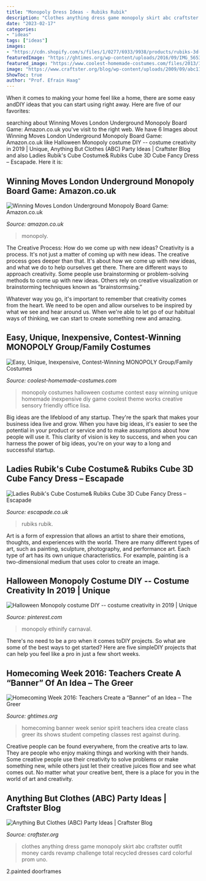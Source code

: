 ```yaml
---
title: "Monopoly Dress Ideas - Rubiks Rubik"
description: "Clothes anything dress game monopoly skirt abc craftster outfit money cards revamp challenge total recycled dresses card colorful prom uno"
date: "2023-02-17"
categories:
- "ideas"
tags: ["ideas"]
images:
- "https://cdn.shopify.com/s/files/1/0277/6933/9938/products/rubiks-3d-cube-costume.jpg?v=1575987679"
featuredImage: "https://ghtimes.org/wp-content/uploads/2016/09/IMG_5653-2.jpg"
featured_image: "https://www.coolest-homemade-costumes.com/files/2013/11/easy-unique-inexpensive-contest-winning-monopoly-groupfamily-costumes-97883.jpg"
image: "https://www.craftster.org/blog/wp-content/uploads/2009/09/abc11-238x399.jpg"
ShowToc: true
author: "Prof. Efrain Haag"
---
```



When it comes to making your home feel like a home, there are some easy andDIY ideas that you can start using right away. Here are five of our favorites: 

	

		
searching about Winning Moves London Underground Monopoly Board Game: Amazon.co.uk you've visit to the right web. We have 6 Images about Winning Moves London Underground Monopoly Board Game: Amazon.co.uk like Halloween Monopoly costume DIY -- costume creativity in 2019 | Unique, Anything But Clothes (ABC) Party Ideas | Craftster Blog and also Ladies Rubik&#039;s Cube Costume&amp; Rubiks Cube 3D Cube Fancy Dress – Escapade. Here it is:
		
    
## Winning Moves London Underground Monopoly Board Game: Amazon.co.uk

<img loading=lazy src="https://images-na.ssl-images-amazon.com/images/I/71tB0INgwGL._AC_SL1000_.jpg" onerror="this.onerror=null;this.src='https://tse2.mm.bing.net/th?id=OIP.UG2rwgf1FGGgmPa3P0Z-9wHaFA&amp;pid=15.1';" alt="Winning Moves London Underground Monopoly Board Game: Amazon.co.uk">

_Source: amazon.co.uk_

>monopoly. 

	

The Creative Process: How do we come up with new ideas?
Creativity is a process. It's not just a matter of coming up with new ideas. The creative process goes deeper than that. It's about how we come up with new ideas, and what we do to help ourselves get there.
There are different ways to approach creativity. Some people use brainstorming or problem-solving methods to come up with new ideas. Others rely on creative visualization or brainstorming techniques known as “brainstormsing.”

Whatever way you go, it's important to remember that creativity comes from the heart. We need to be open and allow ourselves to be inspired by what we see and hear around us. When we're able to let go of our habitual ways of thinking, we can start to create something new and amazing.

    
## Easy, Unique, Inexpensive, Contest-Winning MONOPOLY Group/Family Costumes

<img loading=lazy src="https://www.coolest-homemade-costumes.com/files/2013/11/easy-unique-inexpensive-contest-winning-monopoly-groupfamily-costumes-97883.jpg" onerror="this.onerror=null;this.src='https://tse2.mm.bing.net/th?id=OIP.RrQH9sYMnXcsr_TjPq68NAHaE7&amp;pid=15.1';" alt="Easy, Unique, Inexpensive, Contest-Winning MONOPOLY Group/Family Costumes">

_Source: coolest-homemade-costumes.com_

>monopoly costumes halloween costume contest easy winning unique homemade inexpensive diy game coolest theme works creative sensory friendly office lisa. 

	

Big ideas are the lifeblood of any startup. They're the spark that makes your business idea live and grow. When you have big ideas, it's easier to see the potential in your product or service and to make assumptions about how people will use it. This clarity of vision is key to success, and when you can harness the power of big ideas, you're on your way to a long and successful startup.

    
## Ladies Rubik&#039;s Cube Costume&amp; Rubiks Cube 3D Cube Fancy Dress – Escapade

<img loading=lazy src="https://cdn.shopify.com/s/files/1/0277/6933/9938/products/rubiks-3d-cube-costume.jpg?v=1575987679" onerror="this.onerror=null;this.src='https://tse4.mm.bing.net/th?id=OIP.IAABjWVUYW39guj2flGkDwHaJ4&amp;pid=15.1';" alt="Ladies Rubik&#039;s Cube Costume&amp; Rubiks Cube 3D Cube Fancy Dress – Escapade">

_Source: escapade.co.uk_

>rubiks rubik. 

	

Art is a form of expression that allows an artist to share their emotions, thoughts, and experiences with the world. There are many different types of art, such as painting, sculpture, photography, and performance art. Each type of art has its own unique characteristics. For example, painting is a two-dimensional medium that uses color to create an image.

    
## Halloween Monopoly Costume DIY -- Costume Creativity In 2019 | Unique

<img loading=lazy src="https://i.pinimg.com/474x/15/d6/fa/15d6fa40c30a4d0a9ddecedb9c027a38--party-costumes-diy-costumes.jpg" onerror="this.onerror=null;this.src='https://tse3.mm.bing.net/th?id=OIP.B_Jsd5oZu8oyV_0xSBGv-AAAAA&amp;pid=15.1';" alt="Halloween Monopoly costume DIY -- costume creativity in 2019 | Unique">

_Source: pinterest.com_

>monopoly ethinify carnaval. 

	

There's no need to be a pro when it comes toDIY projects. So what are some of the best ways to get started? Here are five simpleDIY projects that can help you feel like a pro in just a few short weeks.

    
## Homecoming Week 2016: Teachers Create A “Banner” Of An Idea – The Greer

<img loading=lazy src="https://ghtimes.org/wp-content/uploads/2016/09/IMG_5653-2.jpg" onerror="this.onerror=null;this.src='https://tse4.mm.bing.net/th?id=OIP.7kqoQlDK1hJ_35_Tfy1-FwHaE4&amp;pid=15.1';" alt="Homecoming Week 2016: Teachers Create a “Banner” of an Idea – The Greer">

_Source: ghtimes.org_

>homecoming banner week senior spirit teachers idea create class greer its shows student competing classes rest against during. 

	

Creative people can be found everywhere, from the creative arts to law. They are people who enjoy making things and working with their hands. Some creative people use their creativity to solve problems or make something new, while others just let their creative juices flow and see what comes out. No matter what your creative bent, there is a place for you in the world of art and creativity.

    
## Anything But Clothes (ABC) Party Ideas | Craftster Blog

<img loading=lazy src="https://www.craftster.org/blog/wp-content/uploads/2009/09/abc11-238x399.jpg" onerror="this.onerror=null;this.src='https://tse3.mm.bing.net/th?id=OIP.AQPFm6KriEPgLLQujDeuYwHaMa&amp;pid=15.1';" alt="Anything But Clothes (ABC) Party Ideas | Craftster Blog">

_Source: craftster.org_

>clothes anything dress game monopoly skirt abc craftster outfit money cards revamp challenge total recycled dresses card colorful prom uno. 

	

2.painted doorframes

